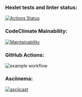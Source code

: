 ### Hexlet tests and linter status:
[![Actions Status](https://github.com/Tveelex/frontend-project-lvl1/workflows/hexlet-check/badge.svg)](https://github.com/Tveelex/frontend-project-lvl1/actions)

### CodeClimate Mainability:
[![Maintainability](https://api.codeclimate.com/v1/badges/b073247081acbc8958a8/maintainability)](https://codeclimate.com/github/Tveelex/frontend-project-lvl1/maintainability)

### GitHub Actions:
![example workflow](https://github.com/tveelex/frontend-project-lvl1/actions/workflows/eslint.yml/badge.svg)

### Asciinema:
[![asciicast](https://asciinema.org/a/1uxG9ZZiHDpSD5FajqEezYzv4.svg)](https://asciinema.org/a/1uxG9ZZiHDpSD5FajqEezYzv4)
